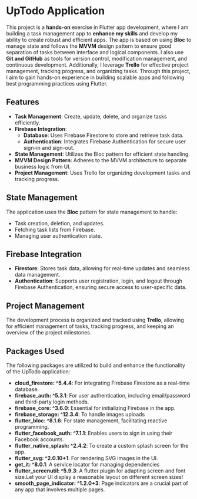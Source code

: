 # UpTodo Application

This project is a **hands-on** exercise in Flutter app development, where I am building a task management app to **enhance my skills** and develop my ability to create robust and efficient apps. The app is based on using **Bloc** to manage state and follows the **MVVM** design pattern to ensure good separation of tasks between interface and logical components. I also use **Git and GitHub** as tools for version control, modification management, and continuous development. Additionally, I leverage **Trello** for effective project management, tracking progress, and organizing tasks. Through this project, I aim to gain hands-on experience in building scalable apps and following best programming practices using Flutter.

## Features

- **Task Management**: Create, update, delete, and organize tasks efficiently.
- **Firebase Integration**: 
  - **Database**: Uses Firebase Firestore to store and retrieve task data.
  - **Authentication**: Integrates Firebase Authentication for secure user sign-in and sign-out.
- **State Management**: Utilizes the Bloc pattern for efficient state handling.
- **MVVM Design Pattern**: Adheres to the MVVM architecture to separate business logic from UI.
- **Project Management**: Uses Trello for organizing development tasks and tracking progress.


## State Management

The application uses the **Bloc** pattern for state management to handle:

- Task creation, deletion, and updates.
- Fetching task lists from Firebase.
- Managing user authentication state.

## Firebase Integration

- **Firestore**: Stores task data, allowing for real-time updates and seamless data management.
- **Authentication**: Supports user registration, login, and logout through Firebase Authentication, ensuring secure access to user-specific data.

## Project Management

The development process is organized and tracked using **Trello**, allowing for efficient management of tasks, tracking progress, and keeping an overview of the project milestones.

## Packages Used

The following packages are utilized to build and enhance the functionality of the UpTodo application:

- **cloud_firestore: ^5.4.4**: For integrating Firebase Firestore as a real-time database.
- **firebase_auth: ^5.3.1**: For user authentication, including email/password and third-party login methods.
- **firebase_core: ^3.6.0**: Essential for initializing Firebase in the app.
- **firebase_storage: ^12.3.4**: To handle images uploads
- **flutter_bloc: ^8.1.6**: For state management, facilitating reactive programming.
- **flutter_facebook_auth: ^7.1.1**: Enables users to sign in using their Facebook accounts.
- **flutter_native_splash: ^2.4.2**: To create a custom splash screen for the app.
- **flutter_svg: ^2.0.10+1**: For rendering SVG images in the UI.
- **get_it: ^8.0.1**: A service locator for managing dependencies 
- **flutter_screenutil: ^5.9.3**: A flutter plugin for adapting screen and font size.Let your  UI 
display a reasonable layout on different screen sizes! 
- **smooth_page_indicator: ^1.2.0+3**: Page indicators are a crucial part of any app that involves multiple pages.

